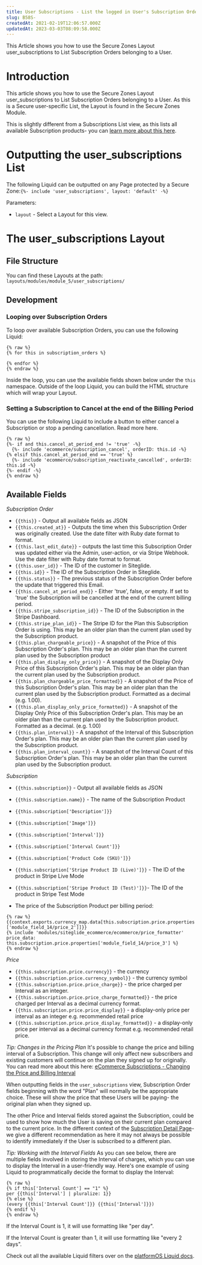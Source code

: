 ```yaml
---
title: User Subscriptions - List the logged in User's Subscription Orders
slug: B58S-
createdAt: 2021-02-19T12:06:57.000Z
updatedAt: 2023-03-03T08:09:58.000Z
---
```

This Article shows you how to use the Secure Zones Layout user\_subscriptions to List Subscription Orders belonging to a User.

# Introduction

This article shows you how to use the Secure Zones Layout user\_subscriptions to List Subscription Orders belonging to a User. As this is a Secure user-specific List, the Layout is found in the Secure Zones Module.

This is slightly different from a Subscriptions List view, as this lists all available Subscription products- you can <a href="https://developers.siteglide.com/list-view" target="_blank">learn more about this here</a>.

# Outputting the user\_subscriptions List

The following Liquid can be outputted on any Page protected by a Secure Zone:`{%- include 'user_subscriptions', layout: 'default' -%}`

Parameters:

- `layout` - Select a Layout for this view.&#x20;

# The user\_subscriptions Layout

## File Structure

You can find these Layouts at the path: `layouts/modules/module_5/user_subscriptions/`

## Development

### Looping over Subscription Orders

To loop over available Subscription Orders, you can use the following Liquid:

```liquid
{% raw %}
{% for this in subscription_orders %}

{% endfor %} 
{% endraw %}
```

Inside the loop, you can use the available fields shown below under the `this` namespace. Outside of the loop Liquid, you can build the HTML structure which will wrap your Layout.

### Setting a Subscription to Cancel at the end of the Billing Period

You can use the following Liquid to include a button to either cancel a Subscription or stop a pending cancellation. Read more here.

```liquid
{% raw %}
{%- if and this.cancel_at_period_end != 'true' -%}         
  {%- include 'ecommerce/subscription_cancel', orderID: this.id -%}
{% elsif this.cancel_at_period_end == 'true' %}
  {%- include 'ecommerce/subscription_reactivate_cancelled', orderID: this.id -%}
{%- endif -%}
{% endraw %}
```

## Available Fields

*Subscription Order*

- `{{this}}` - Output all available fields as JSON
- `{{this.created_at}}` - Outputs the time when this Subscription Order was originally created. Use the date filter with Ruby date format to format.
- `{{this.last_edit_date}}` - outputs the last time this Subscription Order was updated either via the Admin, user-action, or via Stripe Webhook. Use the date filter with Ruby date format to format.&#x20;
- `{{this.user_id}}` - The ID of the customer in Siteglide.
- `{{this.id}}` - The ID of the Subscription Order in Siteglide.
- `{{this.status}}` - The previous status of the Subscription Order before the update that triggered this Email.
- `{{this.cancel_at_period_end}}` - Either 'true', false, or empty. If set to 'true' the Subscription will be cancelled at the end of the current billing period.&#x20;
- `{{this.stripe_subscription_id}}` - The ID of the Subscription in the Stripe Dashboard.
- `{{this.stripe_plan_id}}` - The Stripe ID for the Plan this Subscription Order is using. This may be an older plan than the current plan used by the Subscription product.
- `{{this.plan_chargeable_price}}` - A snapshot of the Price of this Subscription Order's plan. This may be an older plan than the current plan used by the Subscription product
- `{{this.plan_display_only_price}}` - A snapshot of the Display Only Price of this Subscription Order's plan. This may be an older plan than the current plan used by the Subscription product.
- `{{this.plan_chargeable_price_formatted}}` - A snapshot of the Price of this Subscription Order's plan. This may be an older plan than the current plan used by the Subscription product. Formatted as a decimal (e.g. 1.00).
- `{{this.plan_display_only_price_formatted}}` - A snapshot of the Display Only Price of this Subscription Order's plan. This may be an older plan than the current plan used by the Subscription product. Formatted as a decimal. (e.g. 1.00)
- `{{this.plan_interval}}` -  A snapshot of the Interval of this Subscription Order's plan. This may be an older plan than the current plan used by the Subscription product.
- `{{this.plan_interval_count}}` -  A snapshot of the Interval Count of this Subscription Order's plan. This may be an older plan than the current plan used by the Subscription product.

*Subscription*

- `{{this.subscription}}` - Output all available fields as JSON
- `{{this.subscription.name}}` - The name of the Subscription Product
- `{{this.subscription['Description']}}`
- `{{this.subscription['Image']}}`
- `{{this.subscription['Interval']}}`
- `{{this.subscription['Interval Count']}}`
- `{{this.subscription['Product Code (SKU)']}}`
- `{{this.subscription['Stripe Product ID (Live)']}}` - The ID of the product in Stripe Live Mode
- `{{this.subscription['Stripe Product ID (Test)']}}`- The ID of the product in Stripe Test Mode

- The price of the Subscription Product per billing period:

```liquid
{% raw %}
{{context.exports.currency_map.data[this.subscription.price.properties
['module_field_14/price_2']]}}
{% include 'modules/siteglide_ecommerce/ecommerce/price_formatter' price_data: this.subscription.price.properties['module_field_14/price_3'] %}
{% endraw %}
```

*Price*

- `{{this.subscription.price.currency}}` - the currency
- `{{this.subscription.price.currency_symbol}}` - the currency symbol
- `{{this.subscription.price.price_charge}}` - the price charged per Interval as an integer.&#x20;
- `{{this.subscription.price.price_charge_formatted}}` - the price charged per Interval as a decimal currency format.
- `{{this.subscription.price.price_display}}` - a display-only price per interval as an integer e.g. recommended retail price
- `{{this.subscription.price.price_display_formatted}}` - a display-only price per interval as a decimal currency format e.g. recommended retail price.&#x20;

*Tip: Changes in the Pricing Plan*
It's possible to change the price and billing interval of a Subscription. This change will only affect new subscribers and existing customers will continue on the plan they signed up for originally. You can read more about this here: <a href="https://help.siteglide.com/en/article/ecommerce-subscriptions-changing-the-price-and-billing-interval-egzyvo/" target="_blank">eCommerce Subscriptions - Changing the Price and Billing Interval</a>

When outputting fields in the `user_subscriptions` view, Subscription Order fields beginning with the word "Plan" will normally be the appropriate choice. These will show the price that these Users will be paying- the original plan when they signed up.&#x20;

The other Price and Interval fields stored against the Subscription, could be used to show how much the User is saving on their current plan compared to the current price. In the different context of the <a href="https://developers.siteglide.com/detail-layout" target="_blank">Subscription Detail Page</a>- we give a different recommendation as here it may not always be possible to identify immediately if the User is subscribed to a different plan.&#x20;

*Tip: Working with the Interval Fields*
As you can see below, there are multiple fields involved in storing the Interval of charges, which you can use to display the Interval in a user-friendly way. Here's one example of using Liquid to programmatically decide the format to display the Interval:

```liquid
{% raw %}
{% if this['Interval Count'] == "1" %}
per {{this['Interval'] | pluralize: 1}}
{% else %}
(every {{this['Interval Count']}} {{this['Interval']}})
{% endif %}
{% endraw %}
```

If the Interval Count is 1, it will use formatting like "per day".

If the Interval Count is greater than 1, it will use formatting like "every 2 days".&#x20;

Check out all the available Liquid filters over on the <a href="https://documentation.platformos.com/api-reference/liquid/introduction" target="_blank">platformOS Liquid docs</a>.